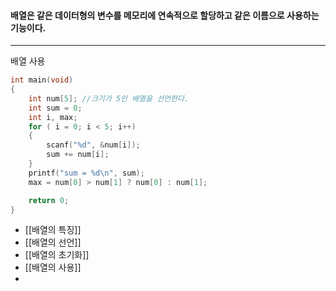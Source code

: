 #### 배열은 같은 데이터형의 변수를 메모리에 연속적으로 할당하고 같은 이름으로 사용하는 기능이다. ####
____
배열 사용
```c
int main(void)
{
	int num[5]; //크기가 5인 배열을 선언한다.
	int sum = 0;
	int i, max;
	for ( i = 0; i < 5; i++)
	{
		scanf("%d", &num[i]);
		sum += num[i];
	}
	printf("sum = %d\n", sum);
	max = num[0] > num[1] ? num[0] : num[1];

	return 0;
}
```
- [[배열의 특징]]
- [[배열의 선언]]
- [[배열의 초기화]]
- [[배열의 사용]]
- 